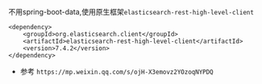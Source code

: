 
不用spring-boot-data,使用原生框架`elasticsearch-rest-high-level-client`
```
<dependency>
    <groupId>org.elasticsearch.client</groupId>
    <artifactId>elasticsearch-rest-high-level-client</artifactId>
    <version>7.4.2</version>
</dependency>
```
- 参考
`https://mp.weixin.qq.com/s/ojH-X3emovz2YOzoqNYPDQ`

